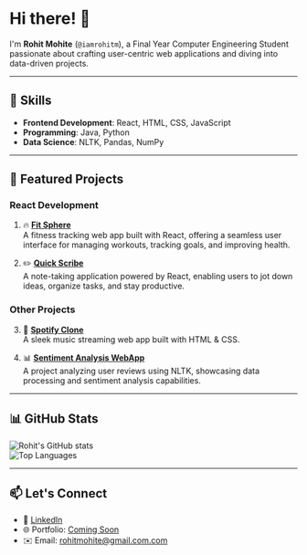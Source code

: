 # Hi there! 👋  
I'm **Rohit Mohite** (`@iamrohitm`), a Final Year Computer Engineering Student passionate about crafting user-centric web applications and diving into data-driven projects.  

---

## 🚀 Skills  
- **Frontend Development**: React, HTML, CSS, JavaScript  
- **Programming**: Java, Python  
- **Data Science**: NLTK, Pandas, NumPy  

---

## 🌟 Featured Projects  
### React Development  
1. 🔥 [**Fit Sphere**](#)  
   A fitness tracking web app built with React, offering a seamless user interface for managing workouts, tracking goals, and improving health.  

2. ✏️ [**Quick Scribe**](#)  
   A note-taking application powered by React, enabling users to jot down ideas, organize tasks, and stay productive.

### Other Projects  
3. 🎵 [**Spotify Clone**](#)  
   A sleek music streaming web app built with HTML & CSS.  

4. 📊 [**Sentiment Analysis WebApp**](#)  
   A project analyzing user reviews using NLTK, showcasing data processing and sentiment analysis capabilities.

---

## 📊 GitHub Stats  
![Rohit's GitHub stats](https://github-readme-stats.vercel.app/api?username=iamrohitm&show_icons=true&theme=radical)  
![Top Languages](https://github-readme-stats.vercel.app/api/top-langs/?username=iamrohitm&layout=compact&theme=radical)  

---

## 📫 Let's Connect  
- 💼 [LinkedIn](https://www.linkedin.com/in/rohit-mohite-832792232/)
- 🌐 Portfolio: [Coming Soon](#)  
- ✉️ Email: [rohitmohite@gmail.com.com](mailto:rohitmohite@gmail.com)  



<!--
**iamrohitm/iamrohitm** is a ✨ _special_ ✨ repository because its `README.md` (this file) appears on your GitHub profile.

Here are some ideas to get you started:

- 🔭 I’m currently working on ...
- 🌱 I’m currently learning ...
- 👯 I’m looking to collaborate on ...
- 🤔 I’m looking for help with ...
- 💬 Ask me about ...
- 📫 How to reach me: ...
- 😄 Pronouns: ...
- ⚡ Fun fact: ...
-->
